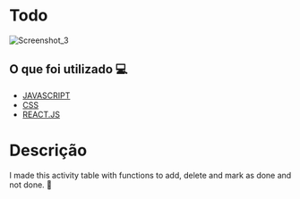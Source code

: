 <h1> Todo </h1>

![Screenshot_3](https://user-images.githubusercontent.com/96798145/183474953-b7f535a9-3dd1-4156-a6f3-1370c3777d1c.png)

<h2> O que foi utilizado 💻 </h2>

- [JAVASCRIPT]()
- [CSS]()
- [REACT.JS]()


<h1> Descrição </h1>
<p> I made this activity table with functions to add, delete and mark as done and not done. 🚀 </p>
